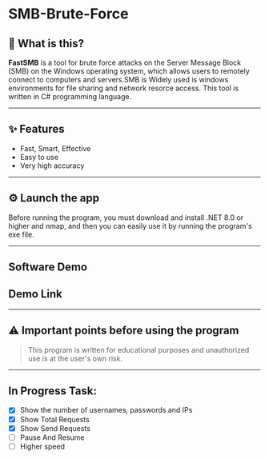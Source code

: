 # SMB-Brute-Force


## 🤔 What is this?

**FastSMB** is a tool for brute force attacks on the Server Message Block (SMB) on the Windows operating system, which allows users to remotely connect to computers and servers.SMB is Widely used is windows environments for file sharing and network resorce access. This tool is written in C# programming language.

---


## ✨ Features

- Fast, Smart, Effective 
- Easy to use
- Very high accuracy


---

## ⚙️ Launch the app
Before running the program, you must download and install .NET 8.0 or higher and nmap, and then you can easily use it by running the program's exe file.

---

## Software Demo


## Demo Link

---

## ⚠️ Important points before using the program
> This program is written for educational purposes and unauthorized use is at the user's own risk.


---

## In Progress Task:
- [x] Show the number of usernames, passwords and IPs
- [x] Show Total Requests
- [x] Show Send Requests
- [ ] Pause And Resume
- [ ] Higher speed

